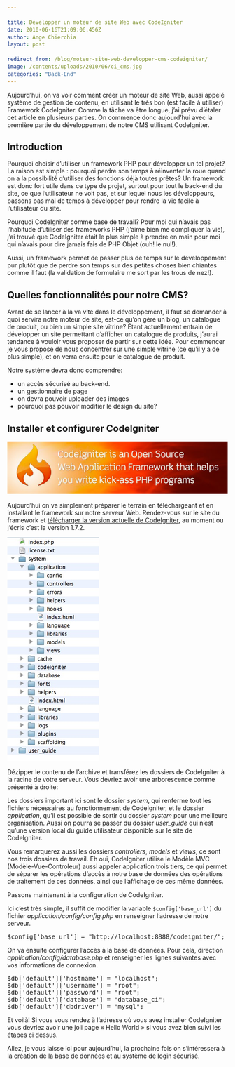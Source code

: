 ```yaml
---

title: Développer un moteur de site Web avec CodeIgniter
date: 2010-06-16T21:09:06.456Z
author: Ange Chierchia
layout: post

redirect_from: /blog/moteur-site-web-developper-cms-codeigniter/
image: /contents/uploads/2010/06/ci_cms.jpg
categories: "Back-End"
---
```

Aujourd&rsquo;hui, on va voir comment créer un moteur de site Web, aussi appelé système de gestion de contenu, en utilisant le très bon (est facile à utiliser) Framework CodeIgniter. Comme la tâche va être longue, j&rsquo;ai prévu d&rsquo;étaler cet article en plusieurs parties. On commence donc aujourd&rsquo;hui avec la première partie du développement de notre CMS utilisant CodeIgniter.<!--more-->

## Introduction

Pourquoi choisir d&rsquo;utiliser un framework PHP pour développer un tel projet? La raison est simple : pourquoi perdre son temps à réinventer la roue quand on a la possibilité d&rsquo;utiliser des fonctions déjà toutes prêtes? Un framework est donc fort utile dans ce type de projet, surtout pour tout le back-end du site, ce que l&rsquo;utilisateur ne voit pas, et sur lequel nous les développeurs, passons pas mal de temps à développer pour rendre la vie facile à l&rsquo;utilisateur du site.

Pourquoi CodeIgniter comme base de travail? Pour moi qui n&rsquo;avais pas l&rsquo;habitude d&rsquo;utiliser des frameworks PHP (j&rsquo;aime bien me compliquer la vie), j&rsquo;ai trouvé que CodeIgniter était le plus simple à prendre en main pour moi qui n&rsquo;avais pour dire jamais fais de PHP Objet (ouh! le nul!).

Aussi, un framework permet de passer plus de temps sur le développement pur plutôt que de perdre son temps sur des petites choses bien chiantes comme il faut (la validation de formulaire me sort par les trous de nez!).

## Quelles fonctionnalités pour notre CMS?

Avant de se lancer à la va vite dans le développement, il faut se demander à quoi servira notre moteur de site, est-ce qu&rsquo;on gère un blog, un catalogue de produit, ou bien un simple site vitrine? Étant actuellement entrain de développer un site permettant d&rsquo;afficher un catalogue de produits, j&rsquo;aurai tendance à vouloir vous proposer de partir sur cette idée. Pour commencer je vous propose de nous concentrer sur une simple vitrine (ce qu&rsquo;il y a de plus simple), et on verra ensuite pour le catalogue de produit.

Notre système devra donc comprendre:

  * un accès sécurisé au back-end.
  * un gestionnaire de page
  * on devra pouvoir uploader des images
  * pourquoi pas pouvoir modifier le design du site?

## Installer et configurer CodeIgniter

<img class="aligncenter size-full wp-image-881" title="download_ci" src="/contents/uploads/2010/06/download_ci.jpg?fit=603%2C143" alt="" data-recalc-dims="1" />

Aujourd&rsquo;hui on va simplement préparer le terrain en téléchargeant et en installant le framework sur notre serveur Web. Rendez-vous sur le site du framework et <a title="Télécharger CodeIgniter" href="http://codeigniter.com/downloads/" target="_blank">télécharger la version actuelle de CodeIgniter</a>, au moment ou j&rsquo;écris c&rsquo;est la version 1.7.2.

<img class="size-full wp-image-885 alignright" title="screenshot 2010-06-1620.33.20" src="/contents/uploads/2010/06/screenshot-2010-06-1620.33.20.jpg?fit=210%2C509" alt="" data-recalc-dims="1" />

Dézipper le contenu de l&rsquo;archive et transférez les dossiers de CodeIgniter à la racine de votre serveur. Vous devriez avoir une arborescence comme présenté à droite:

Les dossiers important ici sont le dossier _system_, qui renferme tout les fichiers nécessaires au fonctionnement de CodeIgniter, et le dossier _application_, qu&rsquo;il est possible de sortir du dossier _system_ pour une meilleure organisation. Aussi on pourra se passer du dossier _user_guide_ qui n&rsquo;est qu&rsquo;une version local du guide utilisateur disponible sur le site de CodeIgniter.

Vous remarquerez aussi les dossiers _controllers_, _models_ et _views_, ce sont nos trois dossiers de travail. Eh oui, CodeIgniter utilise le Modèle MVC (Modèle-Vue-Controleur) aussi appeler application trois tiers, ce qui permet de séparer les opérations d&rsquo;accès à notre base de données des opérations de traitement de ces données, ainsi que l&rsquo;affichage de ces même données.

Passons maintenant à la configuration de CodeIgniter.

Ici c&rsquo;est très simple, il suffit de modifier la variable `$config['base_url']` du fichier _application/config/config.php_ en renseigner l&rsquo;adresse de notre serveur.

<pre class="brush:php">$config['base_url'] = "http://localhost:8888/codeigniter/";</pre>

On va ensuite configurer l&rsquo;accès à la base de données. Pour cela, direction _application/config/database.php_ et renseigner les lignes suivantes avec vos informations de connexion.

<pre class="brush:php">$db['default']['hostname'] = "localhost";
$db['default']['username'] = "root";
$db['default']['password'] = "root";
$db['default']['database'] = "database_ci";
$db['default']['dbdriver'] = "mysql";</pre>

Et voilà! Si vous vous rendez à l&rsquo;adresse où vous avez installer CodeIgniter vous devriez avoir une joli page &laquo;&nbsp;Hello World&nbsp;&raquo; si vous avez bien suivi les étapes ci dessus.

Allez, je vous laisse ici pour aujourd&rsquo;hui, la prochaine fois on s&rsquo;intéressera à la création de la base de données et au système de login sécurisé.